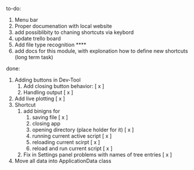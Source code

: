 to-do:

1) Menu bar
2) Proper documenation with local website
3) add possiblibity to chaning shortcuts via keybord
4) update trello board
5) Add file type recognition <!-- Partially done-->****
6) add docs for this module, with explonation how to define new shortcuts (long term task)

done: 
1) Adding buttons in Dev-Tool
   1) Add closing button behavior: [ x ]
   2) Handling output [ x ]
2) Add live plotting [ x ]
3) Shortcut
   1) add binigns for
      1) saving file [ x ] 
      2) closing app
      3) opening directory (place holder for it) [ x ]
      4) running current active script [ x ]
      5) reloading current scirpt [ x ]
      6) reload and run current script [ x ]
   2) Fix in Settings panel problems with names of tree entries [ x ]
4) Move all data into ApplicationData class
